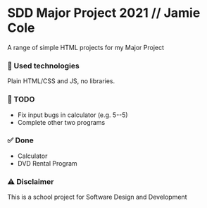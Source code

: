 # SDD Major Project 2021 // Jamie Cole 
A range of simple HTML projects for my Major Project


### 🚀 Used technologies
Plain HTML/CSS and JS, no libraries.

### 📝 TODO
- Fix input bugs in calculator (e.g. 5--5)
- Complete other two programs

### ✅ Done 
- Calculator
- DVD Rental Program

### ⚠️ Disclaimer
This is a school project for Software Design and Development

